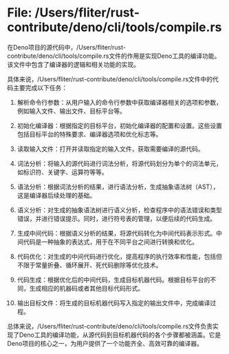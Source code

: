 # File: /Users/fliter/rust-contribute/deno/cli/tools/compile.rs

在Deno项目的源代码中，/Users/fliter/rust-contribute/deno/cli/tools/compile.rs文件的作用是实现Deno工具的编译功能。该文件中包含了编译器的逻辑和相关功能的实现。

具体来说，/Users/fliter/rust-contribute/deno/cli/tools/compile.rs文件中的代码主要完成以下任务：

1. 解析命令行参数：从用户输入的命令行参数中获取编译器相关的选项和参数，例如输入文件、输出文件、目标平台等。

2. 初始化编译器：根据指定的目标平台，初始化编译器的配置和设置。这些设置包括目标平台的特殊要求、编译器选项和优化标志等。

3. 读取输入文件：打开并读取指定的输入文件，获取需要编译的源代码。

4. 词法分析：将输入的源代码进行词法分析，将源代码划分为单个的词法单元，如标识符、关键字、运算符等等。

5. 语法分析：根据词法分析的结果，进行语法分析，生成抽象语法树（AST），这是编译器后续处理的基础。

6. 语义分析：对生成的抽象语法树进行语义分析，检查程序中的语法错误和类型错误，并进行错误提示。同时，进行符号表的管理，以便后续的代码生成。

7. 生成中间代码：根据语义分析的结果，将源代码转化为中间代码表示形式。中间代码是一种抽象的表达式，用于在不同平台之间进行转换和优化。

8. 代码优化：对生成的中间代码进行优化，提高程序的执行效率和性能，包括但不限于常量折叠、循环展开、死代码删除等优化技术。

9. 代码生成：根据优化后的中间代码，生成目标机器代码。根据目标平台的不同，生成相应的机器码或者其他目标代码形式。

10. 输出目标文件：将生成的目标机器代码写入指定的输出文件中，完成编译过程。

总体来说，/Users/fliter/rust-contribute/deno/cli/tools/compile.rs文件负责实现了Deno工具的编译功能，从源代码到目标机器代码的各个步骤都被涵盖。它是Deno项目的核心之一，为用户提供了一个功能齐全、高效可靠的编译器。

